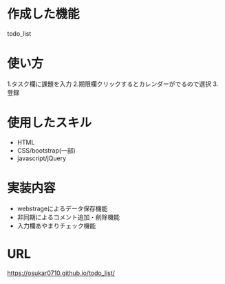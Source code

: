 # 作成した機能
todo_list
# 使い方
1.タスク欄に課題を入力
2.期限欄クリックするとカレンダーがでるので選択
3.登録

# 使用したスキル
- HTML
- CSS/bootstrap(一部)
- javascript/jQuery

# 実装内容
- webstrageによるデータ保存機能
- 非同期によるコメント追加・削除機能
- 入力欄あやまりチェック機能

# URL
https://osukar0710.github.io/todo_list/

